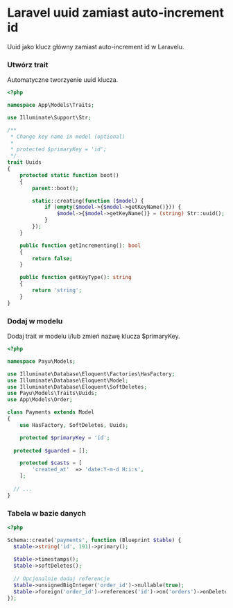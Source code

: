 # Laravel uuid zamiast auto-increment id
Uuid jako klucz główny zamiast auto-increment id w Laravelu.

### Utwórz trait
Automatyczne tworzyenie uuid klucza.
```php
<?php

namespace App\Models\Traits;

use Illuminate\Support\Str;

/**
 * Change key name in model (optional)
 *
 * protected $primaryKey = 'id';
 */
trait Uuids
{
	protected static function boot()
	{
		parent::boot();

		static::creating(function ($model) {
			if (empty($model->{$model->getKeyName()})) {
				$model->{$model->getKeyName()} = (string) Str::uuid();
			}
		});
	}

	public function getIncrementing(): bool
	{
		return false;
	}

	public function getKeyType(): string
	{
		return 'string';
	}
}
```


### Dodaj w modelu
Dodaj trait w modelu i/lub zmień nazwę klucza $primaryKey.
```php
<?php

namespace Payu\Models;

use Illuminate\Database\Eloquent\Factories\HasFactory;
use Illuminate\Database\Eloquent\Model;
use Illuminate\Database\Eloquent\SoftDeletes;
use Payu\Models\Traits\Uuids;
use App\Models\Order;

class Payments extends Model
{
	use HasFactory, SoftDeletes, Uuids;

	protected $primaryKey = 'id';
  
  protected $guarded = [];

	protected $casts = [
		'created_at'  => 'date:Y-m-d H:i:s',
	];
  
  // ...
}
```

### Tabela w bazie danych

```php
<?php

Schema::create('payments', function (Blueprint $table) {
  $table->string('id', 191)->primary();  
  
  $table->timestamps();
  $table->softDeletes();
  
  // Opcjonalnie dodaj referencje
  $table->unsignedBigInteger('order_id')->nullable(true);
  $table->foreign('order_id')->references('id')->on('orders')->onDelete('cascade')->onUpdate('cascade');
});
```
